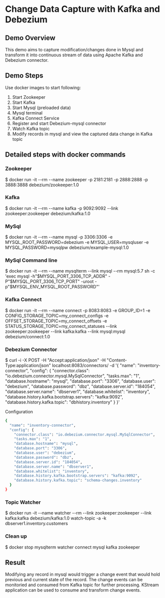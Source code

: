 # Change Data Capture with Kafka and Debezium

## Demo Overview

This demo aims to capture modification/changes done in Mysql and transform it into continuous stream of data using Apache Kafka and Debezium connector. 

## Demo Steps

Use docker images to start following:
1. Start Zookeeper 
2. Start Kafka
3. Start Mysql (preloaded data)
4. Mysql terminal
5. Kafka Connect Service
6. Register and start Debezium-mysql connector
7. Watch Kafka topic
8. Modify records in mysql and view the captured data change in Kafka topic


## Detailed steps with docker commands

### Zookeeper 
$ docker run -it --rm --name zookeeper -p 2181:2181 -p 2888:2888 -p 3888:3888 debezium/zookeeper:1.0

### Kafka
$ docker run -it --rm --name kafka -p 9092:9092 --link zookeeper:zookeeper debezium/kafka:1.0

### MySql
$ docker run -it --rm --name mysql -p 3306:3306 -e MYSQL_ROOT_PASSWORD=debezium -e MYSQL_USER=mysqluser -e MYSQL_PASSWORD=mysqlpw debezium/example-mysql:1.0


### MySql Command line
$ docker run -it --rm --name mysqlterm --link mysql --rm mysql:5.7 sh -c 'exec mysql -h"$MYSQL_PORT_3306_TCP_ADDR" -P"$MYSQL_PORT_3306_TCP_PORT" -uroot -p"$MYSQL_ENV_MYSQL_ROOT_PASSWORD"'

### Kafka Connect
$ docker run -it --rm --name connect -p 8083:8083 -e GROUP_ID=1 -e CONFIG_STORAGE_TOPIC=my_connect_configs -e OFFSET_STORAGE_TOPIC=my_connect_offsets -e STATUS_STORAGE_TOPIC=my_connect_statuses --link zookeeper:zookeeper --link kafka:kafka --link mysql:mysql debezium/connect:1.0


### Debezium Connector
$ curl -i -X POST -H "Accept:application/json" -H "Content-Type:application/json" localhost:8083/connectors/ -d '{ "name": "inventory-connector", "config": { "connector.class": "io.debezium.connector.mysql.MySqlConnector", "tasks.max": "1", "database.hostname": "mysql", "database.port": "3306", "database.user": "debezium", "database.password": "dbz", "database.server.id": "184054", "database.server.name": "dbserver1", "database.whitelist": "inventory", "database.history.kafka.bootstrap.servers": "kafka:9092", "database.history.kafka.topic": "dbhistory.inventory" } }'

Configuration 
```bash
{
  "name": "inventory-connector",
  "config": {
    "connector.class": "io.debezium.connector.mysql.MySqlConnector",
    "tasks.max": "1",
    "database.hostname": "mysql",
    "database.port": "3306",
    "database.user": "debezium",
    "database.password": "dbz",
    "database.server.id": "184054",
    "database.server.name": "dbserver1",
    "database.whitelist": "inventory",
    "database.history.kafka.bootstrap.servers": "kafka:9092",
    "database.history.kafka.topic": "schema-changes.inventory"
  }
}
```

### Topic Watcher
$ docker run -it --name watcher --rm --link zookeeper:zookeeper --link kafka:kafka debezium/kafka:1.0 watch-topic -a -k dbserver1.inventory.customers

### Clean up
$ docker stop mysqlterm watcher connect mysql kafka zookeeper

## Result
Modifying any record in mysql would trigger a change event that would hold previous and current state of the record. The change events can be monitoried and consumed from Kafka topic for further processing. KStream application can be used to consume and transform change events.

